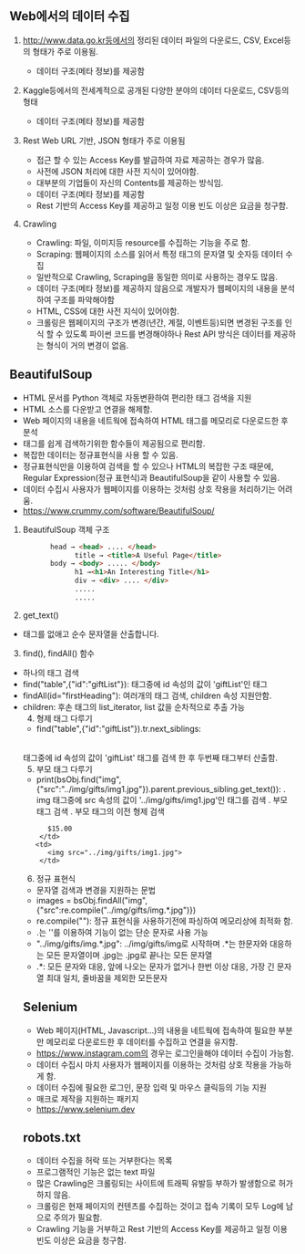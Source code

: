 ## Web에서의 데이터 수집

1. http://www.data.go.kr등에서의 정리된 데이터 파일의 다운로드, CSV, Excel등의 형태가 주로 이용됨.
   - 데이터 구조(메타 정보)를 제공함

2. Kaggle등에서의 전세계적으로 공개된 다양한 분야의 데이터 다운로드, CSV등의 형태
   - 데이터 구조(메타 정보)를 제공함
   
3. Rest Web URL 기반, JSON 형태가 주로 이용됨
   - 접근 할 수 있는 Access Key를 발급하여 자료 제공하는 경우가 많음.
   - 사전에 JSON 처리에 대한 사전 지식이 있어야함.
   - 대부분의 기업들이 자신의 Contents를 제공하는 방식임.
   - 데이터 구조(메타 정보)를 제공함
   - Rest 기반의 Access Key를 제공하고 일정 이용 빈도 이상은 요금을 청구함.

4. Crawling
   - Crawling: 파일, 이미지등 resource를 수집하는 기능을 주로 함.
   - Scraping: 웹페이지의 소스를 읽어서 특정 태그의 문자열 및 숫자등 데이터 수집
   - 일반적으로 Crawling, Scraping을 동일한 의미로 사용하는 경우도 많음.
   - 데이터 구조(메타 정보)를 제공하지 않음으로 개발자가 웹페이지의 내용을 분석하여 구조를 파악해야함
   - HTML, CSS에 대한 사전 지식이 있어야함.
   - 크롤링은 웹페이지의 구조가 변경(년간, 계절, 이벤트등)되면 변경된 구조를 인식 할 수 있도록
     파이썬 코드를 변경해야하나 Rest API 방식은 데이터를 제공하는 형식이 거의 변경이 없음.
 
 
## BeautifulSoup
- HTML 문서를 Python 객체로 자동변환하여 편리한 태그 검색을 지원
- HTML 소스를 다운받고 연결을 해제함.
- Web 페이지의 내용을 네트웍에 접속하여 HTML 태그를 메모리로 다운로드한 후 분석
- 태그를 쉽게 검색하기위한 함수들이 제공됨으로 편리함.
- 복잡한 데이터는 정규표현식을 사용 할 수 있음.
- 정규표현식만을 이용하여 검색을 할 수 있으나 HTML의 복잡한 구조 때문에,
  Regular Expression(정규 표현식)과 BeautifulSoup을 같이 사용할 수 있음.
- 데이터 수집시 사용자가 웹페이지를 이용하는 것처럼 상호 작용을 처리하기는 어려움.
- https://www.crummy.com/software/BeautifulSoup/
1. BeautifulSoup 객체 구조
``` html → <html> .... </html>
          head → <head> .... </head>
                title → <title>A Useful Page</title>
          body → <body> ..... </body>
                h1 →<h1>An Interesting Title</h1>
                div → <div> .... </div>
                .....
                .....
```
2. get_text()
- 태그를 없애고 순수 문자열을 산출합니다.
  
3. find(), findAll() 함수
- 하나의 태그 검색
- find("table",{"id":"giftList"}): <TABLE> 태그중에 id 속성의 값이 'giftList'인 태그
- findAll(id="firstHeading"): 여러개의 태그 검색, children 속성 지원안함.
- children: 후손 태그의 list_iterator, list 값을 순차적으로 추출 가능<br>
 
4. 형제 태그 다루기
- find("table",{"id":"giftList"}).tr.next_siblings: <table> 태그중에 id 속성의 값이 'giftList' 태그를 검색 한 후
 두번째 <tr>태그부터 산출함.
 
5. 부모 태그 다루기
- print(bsObj.find("img",{"src":"../img/gifts/img1.jpg"}).parent.previous_sibling.get_text()):
  . img 태그중에 src 속성의 값이  '../img/gifts/img1.jpg'인 태그를 검색
  . 부모 태그 검색
  . 부모 태그의 이전 형제 검색
```    <td>
      $15.00
    </td>
   <td>
      <img src="../img/gifts/img1.jpg">
    </td>
``` 
6. 정규 표현식
- 문자열 검색과 변경을 지원하는 문법
- images = bsObj.findAll("img", {"src":re.compile("\.\.\/img\/gifts/img.*\.jpg")})
- re.compile(""): 정규 표현식을 사용하기전에 파싱하여 메모리상에 최적화 함. 
- .는 '\'를 이용하여 기능이 없는 단순 문자로 사용 가능
- "\.\.\/img\/gifts/img.*\.jpg": ../img/gifts/img로 시작하며 .*는 한문자와 대응하는 모든 문자열이며
  \.jpg는 .jpg로 끝나는 모든 문자열
- .*: 모든 문자와 대응, 앞에 나오는 문자가 없거나 한번 이상 대응, 가장 긴 문자열 최대 일치,
     줄바꿈을 제외한 모든문자
  
## Selenium
- Web 페이지(HTML, Javascript...)의 내용을 네트웍에 접속하여 필요한 부분만 메모리로 다운로드한 후
  데이터를 수집하고 연결을 유지함.
- https://www.instagram.com의 경우는 로그인을해야 데이터 수집이 가능함.
- 데이터 수집시 마치 사용자가 웹페이지를 이용하는 것처럼 상호 작용을 가능하게 함. 
- 데이터 수집에 필요한 로그인, 문장 입력 및 마우스 클릭등의 기능 지원
- 매크로 제작을 지원하는 패키지
- https://www.selenium.dev
  
## robots.txt
- 데이터 수집을 허락 또는 거부한다는 목록
- 프로그램적인 기능은 없는 text 파일
- 많은 Crawling은 크롤링되는 사이트에 트래픽 유발등 부하가 발생함으로 허가하지 않음.
- 크롤링은 현재 페이지의 컨텐츠를 수집하는 것이고 접속 기록이 모두 Log에 남으로 주의가 필요함.
- Crawling 기능을 거부하고 Rest 기반의 Access Key를 제공하고 일정 이용 빈도 이상은 요금을 청구함.
